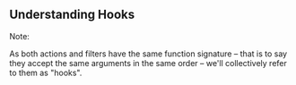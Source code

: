 ##  Understanding Hooks

Note:

As both actions and filters have the same function signature – that is to say they accept the same arguments in the same order – we'll collectively refer to them as "hooks".
